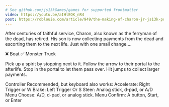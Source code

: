 ```yaml
---
# See github.com/js13kGames/games for supported frontmatter
video: https://youtu.be/aIHlEQK_nR4
post: https://roblouie.com/article/949/the-making-of-charon-jr-js13k-postmortem/
---
```

After centuries of faithful service, Charon, also known as the ferryman of the dead, has retired. His son is now collecting payments from the dead and escorting them to the next life. Just with one small change....

❌ Boat 
✅ Monster Truck

Pick up a spirit by stopping next to it. Follow the arrow to their portal to the afterlife. Stop in the portal to let them pass over. Hit jumps to collect larger payments.

Controller Recommended, but keyboard also works:
Accelerate: Right Trigger or W
Brake: Left Trigger Or S
Steer: Analog stick, d-pad, or A/D
Menu Choose: A/D, d-pad, or analog stick. 
Menu Confirm: A button, Start, or Enter